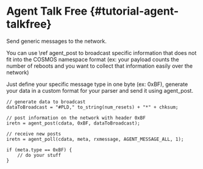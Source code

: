 # Agent Talk Free {#tutorial-agent-talkfree}

Send generic messages to the network.

You can use \ref agent_post to broadcast specific information that does not fit into the COSMOS namespace format (ex: your payload counts the number of reboots and you want to collect that information easily over the network)

Just define your specific message type in one byte (ex: 0xBF), generate your data in a custom format for your parser and send it using agent_post.
```
// generate data to broadcast
dataToBroadcast = "#PLD," to_string(num_resets) + "*" + chksum;

// post information on the network with header 0xBF
iretn = agent_post(cdata, 0xBF, dataToBroadcast); 
```

```
// receive new posts
iretn = agent_poll(cdata, meta, rxmessage, AGENT_MESSAGE_ALL, 1);

if (meta.type == 0xBF) {
	// do your stuff
}
```
